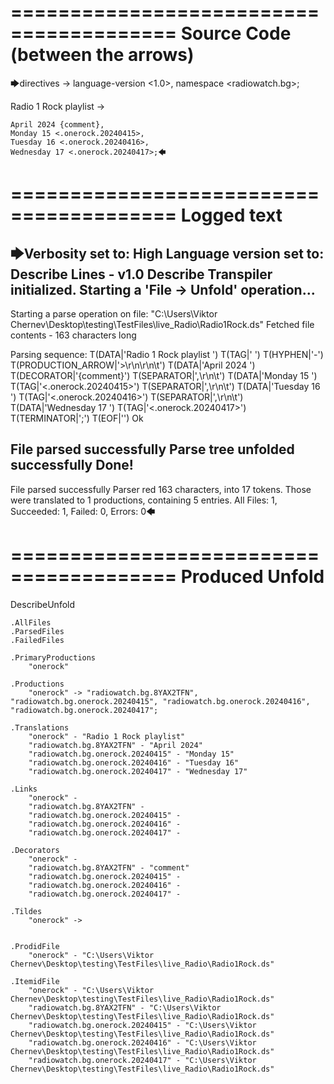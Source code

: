 ========================================
Source Code (between the arrows)
========================================

🡆directives ->
	language-version <1.0>,
	namespace <radiowatch.bg>;

Radio 1 Rock playlist <onerock> ->

	April 2024 {comment},
	Monday 15 <.onerock.20240415>,
	Tuesday 16 <.onerock.20240416>,
	Wednesday 17 <.onerock.20240417>;🡄

========================================
Logged text
========================================

🡆Verbosity set to: High
Language version set to: Describe Lines - v1.0
Describe Transpiler initialized.
Starting a 'File -> Unfold' operation...
------------------------
Starting a parse operation on file: "C:\Users\Viktor Chernev\Desktop\testing\TestFiles\live_Radio\Radio1Rock.ds"
Fetched file contents - 163 characters long

Parsing sequence: T(DATA|'Radio 1 Rock playlist ') T(TAG|'<onerock> ') T(HYPHEN|'-') T(PRODUCTION_ARROW|'>\r\n\r\n\t') T(DATA|'April 2024 ') T(DECORATOR|'{comment}') T(SEPARATOR|',\r\n\t') T(DATA|'Monday 15 ') T(TAG|'<.onerock.20240415>') T(SEPARATOR|',\r\n\t') T(DATA|'Tuesday 16 ') T(TAG|'<.onerock.20240416>') T(SEPARATOR|',\r\n\t') T(DATA|'Wednesday 17 ') T(TAG|'<.onerock.20240417>') T(TERMINATOR|';') T(EOF|'<EOF>') Ok

File parsed successfully
Parse tree unfolded successfully
Done!
------------------------
File parsed successfully
Parser red 163 characters, into 17 tokens.
Those were translated to 1 productions, containing 5 entries.
All Files: 1, Succeeded: 1, Failed: 0, Errors: 0🡄

========================================
Produced Unfold
========================================

DescribeUnfold

    .AllFiles
    .ParsedFiles
    .FailedFiles

    .PrimaryProductions
        "onerock" 

    .Productions
        "onerock" -> "radiowatch.bg.8YAX2TFN", "radiowatch.bg.onerock.20240415", "radiowatch.bg.onerock.20240416", "radiowatch.bg.onerock.20240417";

    .Translations
        "onerock" - "Radio 1 Rock playlist"
        "radiowatch.bg.8YAX2TFN" - "April 2024"
        "radiowatch.bg.onerock.20240415" - "Monday 15"
        "radiowatch.bg.onerock.20240416" - "Tuesday 16"
        "radiowatch.bg.onerock.20240417" - "Wednesday 17"

    .Links
        "onerock" - 
        "radiowatch.bg.8YAX2TFN" - 
        "radiowatch.bg.onerock.20240415" - 
        "radiowatch.bg.onerock.20240416" - 
        "radiowatch.bg.onerock.20240417" - 

    .Decorators
        "onerock" - 
        "radiowatch.bg.8YAX2TFN" - "comment"
        "radiowatch.bg.onerock.20240415" - 
        "radiowatch.bg.onerock.20240416" - 
        "radiowatch.bg.onerock.20240417" - 

    .Tildes
        "onerock" -> 


    .ProdidFile
        "onerock" - "C:\Users\Viktor Chernev\Desktop\testing\TestFiles\live_Radio\Radio1Rock.ds"

    .ItemidFile
        "onerock" - "C:\Users\Viktor Chernev\Desktop\testing\TestFiles\live_Radio\Radio1Rock.ds"
        "radiowatch.bg.8YAX2TFN" - "C:\Users\Viktor Chernev\Desktop\testing\TestFiles\live_Radio\Radio1Rock.ds"
        "radiowatch.bg.onerock.20240415" - "C:\Users\Viktor Chernev\Desktop\testing\TestFiles\live_Radio\Radio1Rock.ds"
        "radiowatch.bg.onerock.20240416" - "C:\Users\Viktor Chernev\Desktop\testing\TestFiles\live_Radio\Radio1Rock.ds"
        "radiowatch.bg.onerock.20240417" - "C:\Users\Viktor Chernev\Desktop\testing\TestFiles\live_Radio\Radio1Rock.ds"

